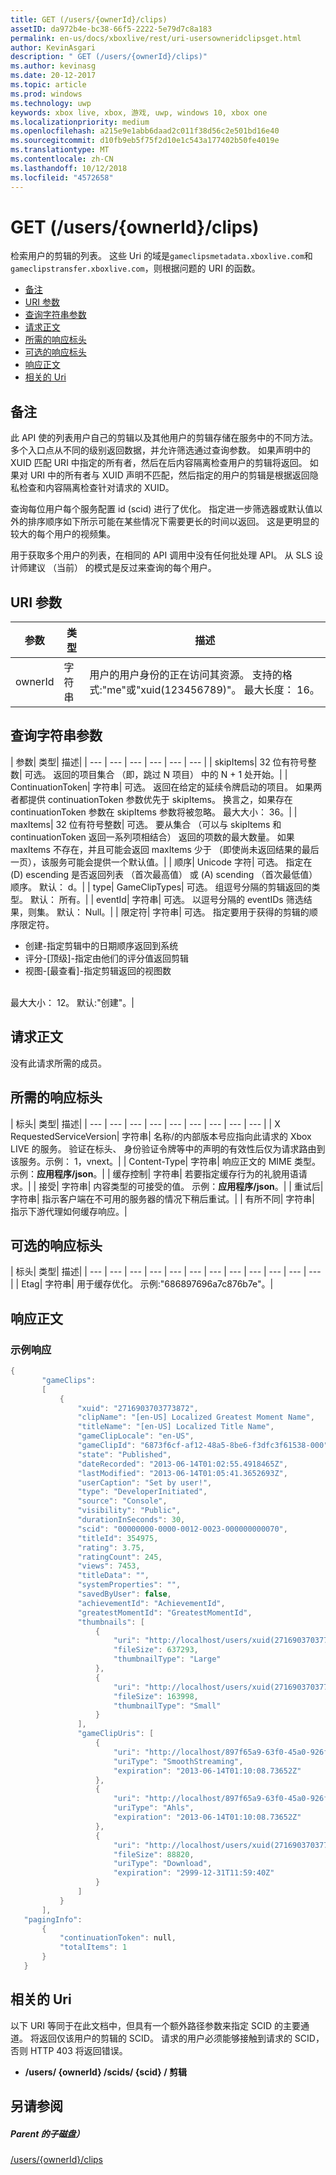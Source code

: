```yaml
---
title: GET (/users/{ownerId}/clips)
assetID: da972b4e-bc38-66f5-2222-5e79d7c8a183
permalink: en-us/docs/xboxlive/rest/uri-usersowneridclipsget.html
author: KevinAsgari
description: " GET (/users/{ownerId}/clips)"
ms.author: kevinasg
ms.date: 20-12-2017
ms.topic: article
ms.prod: windows
ms.technology: uwp
keywords: xbox live, xbox, 游戏, uwp, windows 10, xbox one
ms.localizationpriority: medium
ms.openlocfilehash: a215e9e1abb6daad2c011f38d56c2e501bd16e40
ms.sourcegitcommit: d10fb9eb5f75f2d10e1c543a177402b50fe4019e
ms.translationtype: MT
ms.contentlocale: zh-CN
ms.lasthandoff: 10/12/2018
ms.locfileid: "4572658"
---
```

# <a name="get-usersowneridclips"></a>GET (/users/{ownerId}/clips)
检索用户的剪辑的列表。
这些 Uri 的域是`gameclipsmetadata.xboxlive.com`和`gameclipstransfer.xboxlive.com`，则根据问题的 URI 的函数。

  * [备注](#ID4EX)
  * [URI 参数](#ID4EEB)
  * [查询字符串参数](#ID4EPB)
  * [请求正文](#ID4EPE)
  * [所需的响应标头](#ID4E1E)
  * [可选的响应标头](#ID4ENH)
  * [响应正文](#ID4EOAAC)
  * [相关的 Uri](#ID4EABAC)

<a id="ID4EX"></a>


## <a name="remarks"></a>备注

此 API 使的列表用户自己的剪辑以及其他用户的剪辑存储在服务中的不同方法。 多个入口点从不同的级别返回数据，并允许筛选通过查询参数。 如果声明中的 XUID 匹配 URI 中指定的所有者，然后在后内容隔离检查用户的剪辑将返回。 如果对 URI 中的所有者与 XUID 声明不匹配，然后指定的用户的剪辑是根据返回隐私检查和内容隔离检查针对请求的 XUID。

查询每位用户每个服务配置 id (scid) 进行了优化。 指定进一步筛选器或默认值以外的排序顺序如下所示可能在某些情况下需要更长的时间以返回。 这是更明显的较大的每个用户的视频集。

用于获取多个用户的列表，在相同的 API 调用中没有任何批处理 API。 从 SLS 设计师建议 （当前） 的模式是反过来查询的每个用户。

<a id="ID4EEB"></a>


## <a name="uri-parameters"></a>URI 参数

| 参数| 类型| 描述|
| --- | --- | --- |
| ownerId| 字符串| 用户的用户身份的正在访问其资源。 支持的格式:"me"或"xuid(123456789)"。 最大长度： 16。|

<a id="ID4EPB"></a>


## <a name="query-string-parameters"></a>查询字符串参数

| 参数| 类型| 描述|
| --- | --- | --- | --- | --- | --- |
| skipItems| 32 位有符号整数| 可选。 返回的项目集合 （即，跳过 N 项目） 中的 N + 1 处开始。|
| ContinuationToken| 字符串| 可选。 返回在给定的延续令牌启动的项目。 如果两者都提供 continuationToken 参数优先于 skipItems。 换言之，如果存在 continuationToken 参数在 skipItems 参数将被忽略。 最大大小： 36。|
| maxItems| 32 位有符号整数| 可选。 要从集合 （可以与 skipItems 和 continuationToken 返回一系列项相结合） 返回的项数的最大数量。 如果 maxItems 不存在，并且可能会返回 maxItems 少于 （即使尚未返回结果的最后一页），该服务可能会提供一个默认值。|
| 顺序| Unicode 字符| 可选。 指定在 (D) escending 是否返回列表 （首次最高值） 或 (A) scending （首次最低值） 顺序。 默认： d。|
| type| GameClipTypes| 可选。 组逗号分隔的剪辑返回的类型。 默认： 所有。|
| eventId| 字符串| 可选。 以逗号分隔的 eventIDs 筛选结果，则集。 默认： Null。|
| 限定符| 字符串| 可选。 指定要用于获得的剪辑的顺序限定符。 <ul><li>创建-指定剪辑中的日期顺序返回到系统</li><li>评分-[顶级]-指定由他们的评分值返回剪辑</li><li>视图-[最查看]-指定剪辑返回的视图数</li></ul><br/> 最大大小： 12。 默认:"创建"。| 

<a id="ID4EPE"></a>


## <a name="request-body"></a>请求正文

没有此请求所需的成员。

<a id="ID4E1E"></a>


## <a name="required-response-headers"></a>所需的响应标头

| 标头| 类型| 描述|
| --- | --- | --- | --- | --- | --- | --- | --- | --- |
| X RequestedServiceVersion| 字符串| 名称/的内部版本号应指向此请求的 Xbox LIVE 的服务。 验证在标头、 身份验证令牌等中的声明的有效性后仅为请求路由到该服务。示例： 1，vnext。|
| Content-Type| 字符串| 响应正文的 MIME 类型。 示例：<b>应用程序/json</b>。|
| 缓存控制| 字符串| 若要指定缓存行为的礼貌用语请求。|
| 接受| 字符串| 内容类型的可接受的值。 示例：<b>应用程序/json</b>。|
| 重试后| 字符串| 指示客户端在不可用的服务器的情况下稍后重试。|
| 有所不同| 字符串| 指示下游代理如何缓存响应。|

<a id="ID4ENH"></a>


## <a name="optional-response-headers"></a>可选的响应标头

| 标头| 类型| 描述|
| --- | --- | --- | --- | --- | --- | --- | --- | --- | --- | --- | --- |
| Etag| 字符串| 用于缓存优化。 示例:"686897696a7c876b7e"。|

<a id="ID4EOAAC"></a>


## <a name="response-body"></a>响应正文

<a id="ID4EUAAC"></a>


### <a name="sample-response"></a>示例响应


```cpp
{
       "gameClips":
       [
           {
               "xuid": "2716903703773872",
               "clipName": "[en-US] Localized Greatest Moment Name",
               "titleName": "[en-US] Localized Title Name",
               "gameClipLocale": "en-US",
               "gameClipId": "6873f6cf-af12-48a5-8be6-f3dfc3f61538-000",
               "state": "Published",
               "dateRecorded": "2013-06-14T01:02:55.4918465Z",
               "lastModified": "2013-06-14T01:05:41.3652693Z",
               "userCaption": "Set by user!",
               "type": "DeveloperInitiated",
               "source": "Console",
               "visibility": "Public",
               "durationInSeconds": 30,
               "scid": "00000000-0000-0012-0023-000000000070",
               "titleId": 354975,
               "rating": 3.75,
               "ratingCount": 245,
               "views": 7453,
               "titleData": "",
               "systemProperties": "",
               "savedByUser": false,
               "achievementId": "AchievementId",
               "greatestMomentId": "GreatestMomentId",
               "thumbnails": [
                   {
                       "uri": "http://localhost/users/xuid(2716903703773872)/scids/00000000-0000-0012-0023-000000000070/clips/6873f6cf-af12-48a5-8be6-f3dfc3f61538-000/thumbnails/large",
                       "fileSize": 637293,
                       "thumbnailType": "Large"
                   },
                   {
                       "uri": "http://localhost/users/xuid(2716903703773872)/scids/00000000-0000-0012-0023-000000000070/clips/6873f6cf-af12-48a5-8be6-f3dfc3f61538-000/thumbnails/small",
                       "fileSize": 163998,
                       "thumbnailType": "Small"
                   }
               ],
               "gameClipUris": [
                   {
                       "uri": "http://localhost/897f65a9-63f0-45a0-926f-05a3155c04fc/GameClip-Original_4000.ism/manifest",
                       "uriType": "SmoothStreaming",
                       "expiration": "2013-06-14T01:10:08.73652Z"
                   },
                   {
                       "uri": "http://localhost/897f65a9-63f0-45a0-926f-05a3155c04fc/GameClip-Original_4000.ism/manifest(format=m3u8-aapl)",
                       "uriType": "Ahls",
                       "expiration": "2013-06-14T01:10:08.73652Z"
                   },
                   {
                       "uri": "http://localhost/users/xuid(2716903703773872)/scids/00000000-0000-0012-0023-000000000070/clips/6873f6cf-af12-48a5-8be6-f3dfc3f61538-000",
                       "fileSize": 88820,
                       "uriType": "Download",
                       "expiration": "2999-12-31T11:59:40Z"
                   }
               ]
           }
       ],
   "pagingInfo":
       {
           "continuationToken": null,
           "totalItems": 1
       }
   }

```


<a id="ID4EABAC"></a>


## <a name="related-uris"></a>相关的 Uri

以下 URI 等同于在此文档中，但具有一个额外路径参数来指定 SCID 的主要通道。 将返回仅该用户的剪辑的 SCID。 请求的用户必须能够接触到请求的 SCID，否则 HTTP 403 将返回错误。

   * **/users/ {ownerId} /scids/ {scid} / 剪辑**

<a id="ID4ENBAC"></a>


## <a name="see-also"></a>另请参阅

<a id="ID4EPBAC"></a>


##### <a name="parent"></a>Parent 的子磁盘）

[/users/{ownerId}/clips](uri-usersowneridclips.md)
